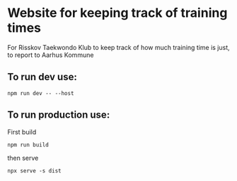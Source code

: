 # Website for keeping track of training times
For Risskov Taekwondo Klub to keep track of how much training time is just, to report to Aarhus Kommune
## To run dev use:
```
npm run dev -- --host
```

## To run production use:
First build
```
npm run build
```
then serve
```
npx serve -s dist
```
